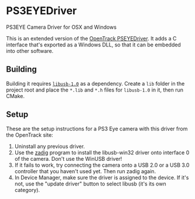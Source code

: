 # PS3EYEDriver
PS3EYE Camera Driver for OSX and Windows

This is an extended version of the [OpenTrack PSEYEDriver](https://github.com/opentrack/PS3EYEDriver).
It adds a C interface that's exported as a Windows DLL, so that it can be embedded into other software.

## Building
Building it requires [`libusb-1.0`](https://github.com/libusb/libusb/releases) as a dependency. Create a `lib` folder in the project root and place
the `*.lib` and `*.h` files for `libusb-1.0` in it, then run CMake.

## Setup
These are the setup instructions for a PS3 Eye camera with this driver from the OpenTrack site:

1. Uninstall any previous driver.
2. Use the [zadig](https://zadig.akeo.ie/) program to install the libusb-win32 driver onto interface 0 of the camera. Don't use the WinUSB driver!
3. If it fails to work, try connecting the camera onto a USB 2.0 or a USB 3.0 controller that you haven't used yet. Then run zadig again.
4. In Device Manager, make sure the driver is assigned to the device. If it's not, use the "update driver" button to select libusb (it's its own category).
